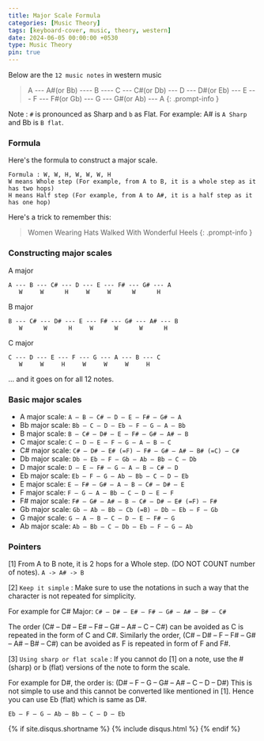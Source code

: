 ```yaml
---  
title: Major Scale Formula
categories: [Music Theory]
tags: [keyboard-cover, music, theory, western]
date: 2024-06-05 00:00:00 +0530
type: Music Theory
pin: true
---
```


Below are the `12 music notes` in western music

> A --- A#(or Bb) ---- B ---- C --- C#(or Db) --- D --- D#(or Eb) --- E --- F --- F#(or Gb) --- G --- G#(or Ab) --- A
{: .prompt-info }

Note : `#` is pronounced as Sharp and `b` as Flat. For example: A# is `A Sharp` and Bb is `B flat`. 

### Formula
Here's the formula to construct a major scale.
```
Formula : W, W, H, W, W, W, H 
W means Whole step (For example, from A to B, it is a whole step as it has two hops)
H means Half step (For example, from A to A#, it is a half step as it has one hop)
```

Here's a trick to remember this:
> Women Wearing Hats Walked With Wonderful Heels
{: .prompt-info }

### Constructing major scales

A major

```
A --- B --- C# --- D --- E --- F# --- G# --- A
   W     W      H     W     W      W      H
```


B major
```
B --- C# --- D# --- E --- F# --- G# --- A# --- B
   W      W      H     W      W      W      H
```

C major
```
C --- D --- E --- F --- G --- A --- B --- C
   W     W     H     W     W     W     H
```

... and it goes on for all 12 notes. 


### Basic major scales
* A major scale: `A – B – C# – D – E – F# – G# – A`
* Bb major scale: `Bb – C – D – Eb – F – G – A – Bb`
* B major scale: `B – C# – D# – E – F# – G# – A# – B`
* C major scale: `C – D – E – F – G – A – B – C`
* C# major scale: `C# – D# – E# (=F) – F# – G# – A# – B# (=C) – C#`
* Db major scale: `Db – Eb – F – Gb – Ab – Bb – C – Db`
* D major scale: `D – E – F# – G – A – B – C# – D`
* Eb major scale: `Eb – F – G – Ab – Bb – C – D – Eb`
* E major scale: `E – F# – G# – A – B – C# – D# – E`
* F major scale: `F – G – A – Bb – C – D – E – F`
* F# major scale: `F# – G# – A# – B – C# – D# – E# (=F) – F#`
* Gb major scale: `Gb – Ab – Bb – Cb (=B) – Db – Eb – F – Gb`
* G major scale: `G – A – B – C – D – E – F# – G`
* Ab major scale: `Ab – Bb – C – Db – Eb – F – G – Ab`


### Pointers
[1] From A to B note, it is 2 hops for a Whole step. (DO NOT COUNT number of notes). 
`A -> A# -> B`

[2] `Keep it simple` : Make sure to use the notations in such a way that the character is not repeated for simplicity.

For example for C# Major:
`C# – D# – E# – F# – G# – A# – B# – C#`

The order (C# – D# – E# – F# – G# – A# – C – C#) can be avoided as C is repeated in the form of C and C#. Similarly the order, (C# – D# – F – F# – G# – A# – B# – C#) can be avoided as F is repeated in form of F and F#.

[3] `Using sharp or flat scale` : If you cannot do [1] on a note, use the # (sharp) or b (flat) versions of the note to form the scale. 

For example for D#, the order is:
(D# – F – G – G# – A# – C – D – D#)
This is not simple to use and this cannot be converted like mentioned in [1].
Hence you can use Eb (flat) which is same as D#. 

`Eb – F – G – Ab – Bb – C – D – Eb`


{% if site.disqus.shortname %}
  {% include disqus.html %}
{% endif %}